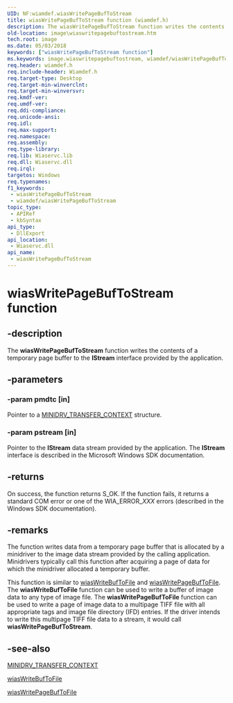 ```yaml
---
UID: NF:wiamdef.wiasWritePageBufToStream
title: wiasWritePageBufToStream function (wiamdef.h)
description: The wiasWritePageBufToStream function writes the contents of a temporary page buffer to the IStream interface provided by the application.
old-location: image\wiaswritepagebuftostream.htm
tech.root: image
ms.date: 05/03/2018
keywords: ["wiasWritePageBufToStream function"]
ms.keywords: image.wiaswritepagebuftostream, wiamdef/wiasWritePageBufToStream, wiasFncs_1173cf4b-d42c-4c6b-959e-68f456b78ec4.xml, wiasWritePageBufToStream, wiasWritePageBufToStream function [Imaging Devices]
req.header: wiamdef.h
req.include-header: Wiamdef.h
req.target-type: Desktop
req.target-min-winverclnt: 
req.target-min-winversvr: 
req.kmdf-ver: 
req.umdf-ver: 
req.ddi-compliance: 
req.unicode-ansi: 
req.idl: 
req.max-support: 
req.namespace: 
req.assembly: 
req.type-library: 
req.lib: Wiaservc.lib
req.dll: Wiaservc.dll
req.irql: 
targetos: Windows
req.typenames: 
f1_keywords:
 - wiasWritePageBufToStream
 - wiamdef/wiasWritePageBufToStream
topic_type:
 - APIRef
 - kbSyntax
api_type:
 - DllExport
api_location:
 - Wiaservc.dll
api_name:
 - wiasWritePageBufToStream
---
```


# wiasWritePageBufToStream function


## -description

The <b>wiasWritePageBufToStream</b> function writes the contents of a temporary page buffer to the <b>IStream</b> interface provided by the application.

## -parameters

### -param pmdtc [in]


Pointer to a <a href="/windows-hardware/drivers/ddi/wiamindr_lh/ns-wiamindr_lh-_minidrv_transfer_context">MINIDRV_TRANSFER_CONTEXT</a> structure.

### -param pstream [in]


Pointer to the <b>IStream</b> data stream provided by the application. The <b>IStream</b> interface is described in the Microsoft Windows SDK documentation.

## -returns

On success, the function returns S_OK. If the function fails, it returns a standard COM error or one of the WIA_ERROR_<i>XXX</i> errors (described in the Windows SDK documentation).

## -remarks

The function writes data from a temporary page buffer that is allocated by a minidriver to the image data stream provided by the calling application. Minidrivers typically call this function after acquiring a page of data for which the minidriver allocated a temporary buffer.

This function is similar to <a href="/windows-hardware/drivers/ddi/wiamdef/nf-wiamdef-wiaswritebuftofile">wiasWriteBufToFile</a> and <a href="/windows-hardware/drivers/ddi/wiamdef/nf-wiamdef-wiaswritepagebuftofile">wiasWritePageBufToFile</a>. The <b>wiasWriteBufToFile </b>function can be used to write a buffer of image data to any type of image file. The <b>wiasWritePageBufToFile</b> function can be used to write a page of image data to a multipage TIFF file with all appropriate tags and image file directory (IFD) entries. If the driver intends to write this multipage TIFF file data to a stream, it would call <b>wiasWritePageBufToStream</b>.

## -see-also

<a href="/windows-hardware/drivers/ddi/wiamindr_lh/ns-wiamindr_lh-_minidrv_transfer_context">MINIDRV_TRANSFER_CONTEXT</a>



<a href="/windows-hardware/drivers/ddi/wiamdef/nf-wiamdef-wiaswritebuftofile">wiasWriteBufToFile</a>



<a href="/windows-hardware/drivers/ddi/wiamdef/nf-wiamdef-wiaswritepagebuftofile">wiasWritePageBufToFile</a>
